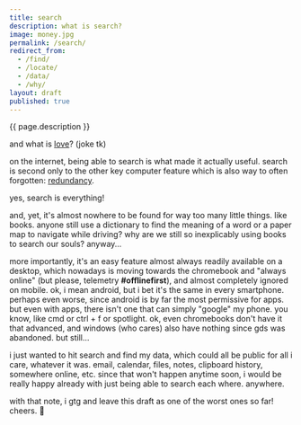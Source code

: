 ```yaml
---
title: search
description: what is search?
image: money.jpg
permalink: /search/
redirect_from:
  - /find/
  - /locate/
  - /data/
  - /why/
layout: draft
published: true
---
```


{{ page.description }}

and what is [love](/love)? (joke tk)

on the internet, being able to search is what made it actually useful. search is second only to the other key computer feature which is also way to often forgotten: [redundancy](/backup).

yes, search is everything!

and, yet, it's almost nowhere to be found for way too many little things. like books. anyone still use a dictionary to find the meaning of a word or a paper map to navigate while driving? why are we still so inexplicably using books to search our souls? anyway...

more importantly, it's an easy feature almost always readily available on a desktop, which nowadays is moving towards the chromebook and "always online" (but please, telemetry **#offlinefirst**), and almost completely ignored on mobile. ok, i mean android, but i bet it's the same in every smartphone. perhaps even worse, since android is by far the most permissive for apps. but even with apps, there isn't one that can simply "google" my phone. you know, like cmd or ctrl + f or spotlight. ok, even chromebooks don't have it that advanced, and windows (who cares) also have nothing since gds was abandoned. but still...

i just wanted to hit search and find my data, which could all be public for all i care, whatever it was. email, calendar, files, notes, clipboard history, somewhere online, etc. since that won't happen anytime soon, i would be really happy already with just being able to search each where. anywhere.

with that note, i gtg and leave this draft as one of the worst ones so far! cheers. 🤪
